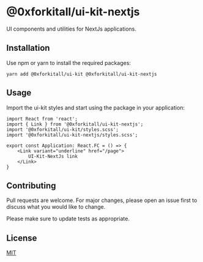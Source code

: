 # @0xforkitall/ui-kit-nextjs

UI components and utilities for NextJs applications.

## Installation

Use npm or yarn to install the required packages:

```
yarn add @0xforkitall/ui-kit @0xforkitall/ui-kit-nextjs
```

## Usage

Import the ui-kit styles and start using the package in your application:

```
import React from 'react';
import { Link } from '@0xforkitall/ui-kit-nextjs';
import '@0xforkitall/ui-kit/styles.scss';
import '@0xforkitall/ui-kit-nextjs/styles.scss';

export const Application: React.FC = () => {
    <Link variant="underline" href="/page">
        UI-Kit-NextJs link
    </Link>
}
```

## Contributing

Pull requests are welcome. For major changes, please open an issue first to discuss what you would like to change.

Please make sure to update tests as appropriate.

## License

[MIT](https://choosealicense.com/licenses/mit/)
